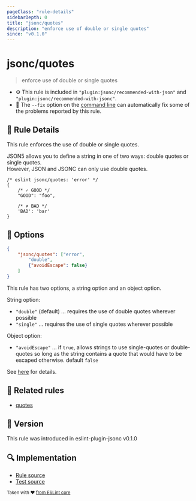```yaml
---
pageClass: "rule-details"
sidebarDepth: 0
title: "jsonc/quotes"
description: "enforce use of double or single quotes"
since: "v0.1.0"
---
```


# jsonc/quotes

> enforce use of double or single quotes

- :gear: This rule is included in `"plugin:jsonc/recommended-with-json"` and `"plugin:jsonc/recommended-with-jsonc"`.
- :wrench: The `--fix` option on the [command line](https://eslint.org/docs/user-guide/command-line-interface#fixing-problems) can automatically fix some of the problems reported by this rule.

## :book: Rule Details

This rule enforces the use of double or single quotes.

JSON5 allows you to define a string in one of two ways: double quotes or single quotes.  
However, JSON and JSONC can only use double quotes.

<eslint-code-block fix>

<!-- eslint-skip -->

```json5
/* eslint jsonc/quotes: 'error' */
{
    /* ✓ GOOD */
    "GOOD": "foo",

    /* ✗ BAD */
    'BAD': 'bar'
}
```

</eslint-code-block>

## :wrench: Options

```json
{
    "jsonc/quotes": ["error",
        "double",
        {"avoidEscape": false}
    ]
}
```

This rule has two options, a string option and an object option.

String option:

- `"double"` (default) ... requires the use of double quotes wherever possible
- `"single"` ... requires the use of single quotes wherever possible

Object option:

- `"avoidEscape"` ... if `true`, allows strings to use single-quotes or double-quotes so long as the string contains a quote that would have to be escaped otherwise. default `false`

See [here](https://eslint.org/docs/rules/quotes#options) for details.

## :couple: Related rules

- [quotes]

[quotes]: https://eslint.org/docs/rules/quotes

## :rocket: Version

This rule was introduced in eslint-plugin-jsonc v0.1.0

## :mag: Implementation

- [Rule source](https://github.com/ota-meshi/eslint-plugin-jsonc/blob/master/lib/rules/quotes.ts)
- [Test source](https://github.com/ota-meshi/eslint-plugin-jsonc/blob/master/tests/lib/rules/quotes.ts)

<sup>Taken with ❤️ [from ESLint core](https://eslint.org/docs/rules/quotes)</sup>
